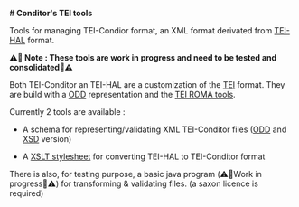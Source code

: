 **# Conditor's TEI tools**

Tools for managing TEI-Condior format, an XML format derivated from [TEI-HAL](https://github.com/CCSDForge/HAL/tree/master/schema) format.

**:warning::rotating_light: Note : These tools are work in progress and need to be tested and consolidated:rotating_light::warning:**

Both TEI-Conditor an TEI-HAL are a customization of the [TEI](http://www.tei-c.org/) format. They are build with a [ODD](http://www.tei-c.org/guidelines/customization/getting-started-with-p5-odds/) representation and the [TEI ROMA tools](http://www.tei-c.org/tools/roma/).

Currently 2 tools are available :

- A schema for representing/validating XML TEI-Conditor files ([ODD](https://github.com/niederlec/conditor-tei-tools/blob/master/ConditorSpecification.xml) and [XSD](https://github.com/niederlec/conditor-tei-tools/blob/master/Conditor.xsd) version)

- A [XSLT stylesheet](https://github.com/niederlec/conditor-tei-tools/blob/master/hal2Conditor.xsl) for converting TEI-HAL to TEI-Conditor format

There is also, for testing purpose, a basic java program (:warning::rotating_light:Work in progress:rotating_light::warning:) for transforming & validating files. (a saxon licence is required)




